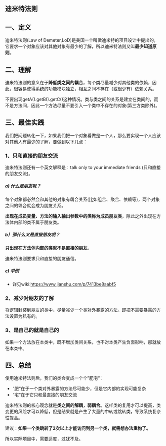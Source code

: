 ## 迪米特法则
## 一、定义
迪米特法则(Law of Demeter,LoD)是美国一个叫做迪米特的项目设计中提出的，它要求一个对象应该对其他对象有最少的了解，所以迪米特法则又叫**最少知道原则**。

## 二、理解
迪米特法则的意义在于**降低类之间的耦合**，每个类尽量减少对其他类的依赖，因此，很容易使得系统的功能模块独立，相互之间不存在（或很少有）依赖关系。

不要出现getA().getB().getC()这种情况。类与类之间的关系是建立在类间的，而不是方法间，因此一个方法尽量不要引入一个类中不存在的对象(第三方类除外)。

## 三、最佳实践
我们把问题转化一下，如果我们把一个对象看做是一个人，那么要实现一个人应该对其他人有最少的了解，要做到以下几点：

### 1、只和直接的朋友交流
迪米特法则还有一个英文解释是：talk only to your immediate friends (只和直接的朋友交流)。

##### a) 什么是朋友呢？
每个对象都必然会和其他的对象有耦合关系(比如组合、聚合、依赖等)，两个对象之间的耦合就会成为朋友关系。

**出现在成员变量、方法的输入输出参数中的类称为成员朋友类**，除此之外出现在方法体内部的类不属于朋友类。

##### b）那什么又是直接朋友呢？

**只出现在方法体内部的类就不是直接的朋友**。

迪米特法则要求只和直接的朋友通信。

##### c) 举例
* 详见wiki:https://www.jianshu.com/p/7413be8aabf5

### 2、减少对朋友的了解
将逻辑封装到朋友的类中，尽量减少一个类对外暴露的方法。即把不需要暴露的方法设置为私有的。

### 3、是自己的就是自己的
如果一个方法放在本类中，既不增加类间关系，也不对本类产生负面影响，那就放在本类中。

## 四、总结
使用迪米特法则后，我们的类会变成一个个”肥宅“：
* ”肥“在于一个类对外暴露的方法尽可能少，但是它内部的实现可能复杂
* ”宅“在于它只和最直接的朋友交流

迪米特法则的核心观念就是**类之间的解耦，弱耦合**。这样类的复用才可以提高，类变更的风险才可以降低，但是结果就是产生了大量的中转或跳转类，导致系统复杂性提高。

建议：**如果一个类跳转了2次以上才能访问到另一个类，就需想办法重构了。**

所以实际项目中，需要适度，过犹不及。

